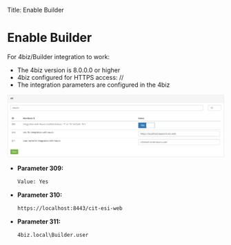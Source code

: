 Title: Enable Builder

# Enable Builder

For 4biz/Builder integration to work:

- The 4biz version is 8.0.0.0 or higher
- 4biz configured for HTTPS access: //
- The integration parameters are configured in the 4biz 

![Builder Conection][1]

- **Parameter 309:**

    ```sh
    Value: Yes
    ```

- **Parameter 310:**

    ```sh
    https://localhost:8443/cit-esi-web
    ```

- **Parameter 311:**

    ```sh
    4biz.local\Builder.user
    ```

[1]:images/Builder-conection.png
